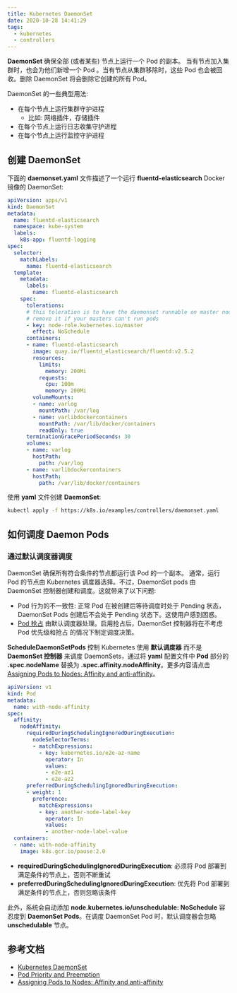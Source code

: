 ```yaml
---
title: Kubernetes DaemonSet
date: 2020-10-28 14:41:29
tags:
  - kubernetes
  - controllers
---
```


**DaemonSet** 确保全部 (或者某些) 节点上运行一个 Pod 的副本。 当有节点加入集群时，也会为他们新增一个 Pod 。当有节点从集群移除时，这些 Pod 也会被回收。删除 DaemonSet 将会删除它创建的所有 Pod。

DaemonSet 的一些典型用法:

* 在每个节点上运行集群守护进程
  * 比如: 网络插件，存储插件
* 在每个节点上运行日志收集守护进程
* 在每个节点上运行监控守护进程

## 创建 DaemonSet

下面的 **daemonset.yaml** 文件描述了一个运行 **fluentd-elasticsearch** Docker 镜像的 DaemonSet:

``` yaml
apiVersion: apps/v1
kind: DaemonSet
metadata:
  name: fluentd-elasticsearch
  namespace: kube-system
  labels:
    k8s-app: fluentd-logging
spec:
  selector:
    matchLabels:
      name: fluentd-elasticsearch
  template:
    metadata:
      labels:
        name: fluentd-elasticsearch
    spec:
      tolerations:
      # this toleration is to have the daemonset runnable on master nodes
      # remove it if your masters can't run pods
      - key: node-role.kubernetes.io/master
        effect: NoSchedule
      containers:
      - name: fluentd-elasticsearch
        image: quay.io/fluentd_elasticsearch/fluentd:v2.5.2
        resources:
          limits:
            memory: 200Mi
          requests:
            cpu: 100m
            memory: 200Mi
        volumeMounts:
        - name: varlog
          mountPath: /var/log
        - name: varlibdockercontainers
          mountPath: /var/lib/docker/containers
          readOnly: true
      terminationGracePeriodSeconds: 30
      volumes:
      - name: varlog
        hostPath:
          path: /var/log
      - name: varlibdockercontainers
        hostPath:
          path: /var/lib/docker/containers
```

使用 **yaml** 文件创建 **DaemonSet**:

``` bash
kubectl apply -f https://k8s.io/examples/controllers/daemonset.yaml
```

## 如何调度 Daemon Pods

### 通过默认调度器调度

DaemonSet 确保所有符合条件的节点都运行该 Pod 的一个副本。 通常，运行 Pod 的节点由 Kubernetes 调度器选择。不过，DaemonSet pods 由 DaemonSet 控制器创建和调度。这就带来了以下问题:

* Pod 行为的不一致性: 正常 Pod 在被创建后等待调度时处于 Pending 状态， DaemonSet Pods 创建后不会处于 Pending 状态下。这使用户感到困惑。
* [Pod 抢占](https://kubernetes.io/docs/concepts/configuration/pod-priority-preemption/) 由默认调度器处理。启用抢占后，DaemonSet 控制器将在不考虑 Pod 优先级和抢占 的情况下制定调度决策。

**ScheduleDaemonSetPods** 控制 Kubernetes 使用 **默认调度器** 而不是 **DaemonSet 控制器** 来调度 DaemonSets，通过将 **yaml** 配置文件中 **Pod** 部分的 **.spec.nodeName** 替换为 **.spec.affinity.nodeAffinity**。更多内容请点击 [Assigning Pods to Nodes: Affinity and anti-affinity](https://kubernetes.io/docs/concepts/scheduling-eviction/assign-pod-node/#affinity-and-anti-affinity)。

``` yaml
apiVersion: v1
kind: Pod
metadata:
  name: with-node-affinity
spec:
  affinity:
    nodeAffinity:
      requiredDuringSchedulingIgnoredDuringExecution:
        nodeSelectorTerms:
        - matchExpressions:
          - key: kubernetes.io/e2e-az-name
            operator: In
            values:
            - e2e-az1
            - e2e-az2
      preferredDuringSchedulingIgnoredDuringExecution:
      - weight: 1
        preference:
          matchExpressions:
          - key: another-node-label-key
            operator: In
            values:
            - another-node-label-value
  containers:
  - name: with-node-affinity
    image: k8s.gcr.io/pause:2.0
```

* **requiredDuringSchedulingIgnoredDuringExecution**: 必须将 Pod 部署到满足条件的节点上，否则不断重试
* **preferredDuringSchedulingIgnoredDuringExecution**: 优先将 Pod 部署到满足条件的节点上，否则忽略该条件

此外，系统会自动添加 **node.kubernetes.io/unschedulable: NoSchedule** 容忍度到 **DaemonSet Pods**。在调度 DaemonSet Pod 时，默认调度器会忽略 **unschedulable** 节点。

## 参考文档

* [Kubernetes DaemonSet](https://kubernetes.io/docs/concepts/workloads/controllers/daemonset/)
* [Pod Priority and Preemption](https://kubernetes.io/docs/concepts/configuration/pod-priority-preemption/)
* [Assigning Pods to Nodes: Affinity and anti-affinity](https://kubernetes.io/docs/concepts/scheduling-eviction/assign-pod-node/#affinity-and-anti-affinity)
